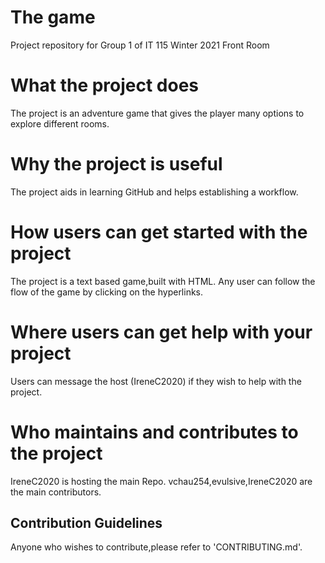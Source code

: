 
# The game
Project repository for Group 1 of IT 115 Winter 2021
Front Room

# What the project does
The project is an adventure game that gives the player many options to explore different rooms.

# Why the project is useful
The project aids in learning GitHub and helps establishing a workflow.

# How users can get started with the project
The project is a text based game,built with HTML. 
Any user can follow the flow of the game by clicking on the hyperlinks.

# Where users can get help with your project
Users can message the host (IreneC2020) if they wish to help with the project.

# Who maintains and contributes to the project
IreneC2020 is hosting the main Repo.
vchau254,evulsive,IreneC2020 are the main contributors.

## Contribution Guidelines
Anyone who wishes to contribute,please refer to 'CONTRIBUTING.md'.
